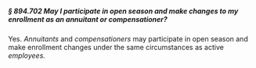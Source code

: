 ##### § 894.702 May I participate in open season and make changes to my enrollment as an annuitant or compensationer? #####

Yes. *Annuitants* and *compensationers* may participate in open season and make enrollment changes under the same circumstances as active *employees.*